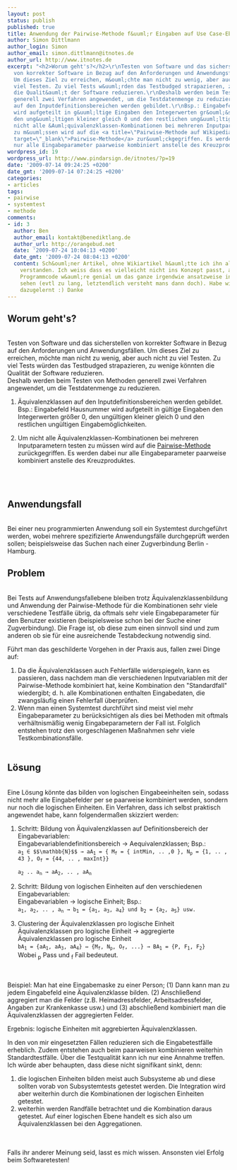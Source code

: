 ```yaml
---
layout: post
status: publish
published: true
title: Anwendung der Pairwise-Methode f&uuml;r Eingaben auf Use Case-Ebene
author: Simon Dittlmann
author_login: Simon
author_email: simon.dittlmann@itnotes.de
author_url: http://www.itnotes.de
excerpt: "<h2>Worum geht's?</h2>\r\nTesten von Software und das sicherstellen
  von korrekter Software in Bezug auf den Anforderungen und Anwendungsf&auml;llen.
  Um dieses Ziel zu erreichen, m&ouml;chte man nicht zu wenig, aber auch nicht zu
  viel Testen. Zu viel Tests w&uuml;rden das Testbudged strapazieren, zu wenige k&ouml;nnten
  die Qualit&auml;t der Software reduzieren.\r\nDeshalb werden beim Testen von Methoden
  generell zwei Verfahren angewendet, um die Testdatenmenge zu reduzieren.\r\n<ol>\r\n\t<li>&Auml;quivalenzklassen
  auf den Inputdefinitionsbereichen werden gebildet.\r\nBsp.: Eingabefeld Hausnummer
  wird aufgeteilt in g&uuml;ltige Eingaben den Integerwerten gr&ouml;&szlig;er 0,
  den ung&uuml;ltigen kleiner gleich 0 und den restlichen ung&uuml;ltigen Eingabem&ouml;glichkeiten.</li>\r\n\t<li>Um
  nicht alle &Auml;quivalenzklassen-Kombinationen bei mehreren Inputparametern testen
  zu m&uuml;ssen wird auf die <a title=\"Pairwise-Methode auf Wikipedia\" href=\"http://de.wikipedia.org/wiki/Pairwise-Methode\"
  target=\"_blank\">Pairwise-Methode</a> zur&uuml;ckgegriffen. Es werden dabei
  nur alle Eingabeparameter paarweise kombiniert anstelle des Kreuzproduktes.</li>\r\n</ol>\r\n"
wordpress_id: 19
wordpress_url: http://www.pindarsign.de/itnotes/?p=19
date: '2009-07-14 09:24:25 +0200'
date_gmt: '2009-07-14 07:24:25 +0200'
categories:
- articles
tags:
- pairwise
- systemtest
- methode
comments:
- id: 3
  author: Ben
  author_email: kontakt@benediktlang.de
  author_url: http://orangebud.net
  date: '2009-07-24 10:04:13 +0200'
  date_gmt: '2009-07-24 08:04:13 +0200'
  content: Sch&ouml;ner Artikel, ohne Wikiartikel h&auml;tte ich ihn allerdings nicht
    verstanden. Ich weiss dass es vielleicht nicht ins Konzept passt, aber ein wenig
    Programmcode w&auml;re genial um das ganze irgendwie ansatzweise in Aktion zu
    sehen (evtl zu lang, letztendlich versteht mans dann doch). Habe wieder etwas
    dazugelernt :) Danke
---
```

<h2>Worum geht's?</h2><br />
Testen von Software und das sicherstellen von korrekter Software in Bezug auf den Anforderungen und Anwendungsf&auml;llen. Um dieses Ziel zu erreichen, m&ouml;chte man nicht zu wenig, aber auch nicht zu viel Testen. Zu viel Tests w&uuml;rden das Testbudged strapazieren, zu wenige k&ouml;nnten die Qualit&auml;t der Software reduzieren.<br />
Deshalb werden beim Testen von Methoden generell zwei Verfahren angewendet, um die Testdatenmenge zu reduzieren.</p>
<ol>
<li>&Auml;quivalenzklassen auf den Inputdefinitionsbereichen werden gebildet.<br />
Bsp.: Eingabefeld Hausnummer wird aufgeteilt in g&uuml;ltige Eingaben den Integerwerten gr&ouml;&szlig;er 0, den ung&uuml;ltigen kleiner gleich 0 und den restlichen ung&uuml;ltigen Eingabem&ouml;glichkeiten.</li></p>
<li>Um nicht alle &Auml;quivalenzklassen-Kombinationen bei mehreren Inputparametern testen zu m&uuml;ssen wird auf die <a title="Pairwise-Methode auf Wikipedia" href="http://de.wikipedia.org/wiki/Pairwise-Methode" target="_blank">Pairwise-Methode</a> zur&uuml;ckgegriffen. Es werden dabei nur alle Eingabeparameter paarweise kombiniert anstelle des Kreuzproduktes.</li><br />
</ol><br />
<a id="more"></a><a id="more-19"></a>
<h2>Anwendungsfall</h2><br />
Bei einer neu programmierten Anwendung soll ein Systemtest durchgef&uuml;hrt werden, wobei mehrere spezifizierte Anwendungsf&auml;lle durchgepr&uuml;ft werden sollen; beispielsweise das Suchen nach einer Zugverbindung Berlin - Hamburg.</p>
<h2>Problem</h2><br />
Bei Tests auf Anwendungsfallebene bleiben trotz &Auml;quivalenzklassenbildung und Anwendung der Pairwise-Methode f&uuml;r die Kombinationen sehr viele verschiedene Testf&auml;lle &uuml;brig, da oftmals sehr viele Eingabeparameter f&uuml;r den Benutzer existieren (beispielsweise schon bei der Suche einer Zugverbindung). Die Frage ist, ob diese zum einen sinnvoll sind und zum anderen ob sie f&uuml;r eine ausreichende Testabdeckung notwendig sind.</p>
<p>F&uuml;hrt man das geschilderte Vorgehen in der Praxis aus, fallen zwei Dinge auf:</p>
<ol>
<li>Da die &Auml;quivalenzklassen auch Fehlerf&auml;lle widerspiegeln, kann es passieren, dass nachdem man die verschiedenen Inputvariablen mit der Pairwise-Methode kombiniert hat, keine Kombination den "Standardfall" wiedergibt; d. h. alle Kombinationen enthalten Eingabedaten, die zwangsl&auml;ufig einen Fehlerfall &uuml;berpr&uuml;fen.</li>
<li>Wenn man einen Systemtest durchf&uuml;hrt sind meist viel mehr Eingabeparameter zu ber&uuml;cksichtigen als dies bei Methoden mit oftmals verh&auml;ltnism&auml;&szlig;ig wenig Eingabeparametern der Fall ist. Folglich entstehen trotz den vorgeschlagenen Ma&szlig;nahmen sehr viele Testkombinationsf&auml;lle.</li><br />
</ol>
<h2>L&ouml;sung</h2><br />
Eine L&ouml;sung k&ouml;nnte das bilden von logischen Eingabeeinheiten sein, sodass nicht mehr alle Eingabefelder per se paarweise kombiniert werden, sondern nur noch die logischen Einheiten. Ein Verfahren, dass ich selbst praktisch angewendet habe, kann folgenderma&szlig;en skizziert werden:</p>
<ol>
<li>Schritt: Bildung von &Auml;quivalenzklassen auf Definitionsbereich der Eingabevariablen:<br />
Eingabevariablendefinitionsbereich &rarr; Aequivalenzklassen; Bsp.:<br />
<code>a<sub>1</sub> &isin; $$\mathbb{N}$$ &rarr; aA<sub>1</sub> = { M<sub>f</sub> = { intMin, .. ,0 }, N<sub>p</sub> = {1, .. , 43 }, O<sub>f</sub> = {44, .. , maxInt}}<br />
a<sub>2</sub> .. a<sub>n</sub> &rarr; aA<sub>2</sub>, .. , aA<sub>n</sub></code></li></p>
<li>Schritt: Bildung von logischen Einheiten auf den verschiedenen Eingabevariablen:<br />
Eingabevariablen &rarr; logische Einheit; Bsp.:<br />
<code>a<sub>1</sub>, a<sub>2</sub>, .. , a<sub>n</sub> &rarr; b<sub>1</sub> = {a<sub>1</sub>, a<sub>3</sub>, a<sub>4</sub>} und b<sub>2</sub> = {a<sub>2</sub>, a<sub>5</sub>} usw.</code></li></p>
<li>Clustering der &Auml;quivalenzklassen pro logische Einheit<br />
&Auml;quivalenzklassen pro logische Einheit &rarr; aggregierte &Auml;quivalenzklassen pro logische Einheit<br />
<code>bA<sub>1</sub> = {aA<sub>1</sub>, aA<sub>3</sub>, aA<sub>4</sub>} &hArr; {M<sub>f</sub>, N<sub>p</sub>, O<sub>f</sub>, ...} &rarr; BA<sub>1</sub> = {P, F<sub>1</sub>, F<sub>2</sub>}</code><br />
Wobei <sub>p</sub> Pass und <sub>f</sub> Fail bedeuteut.</li><br />
</ol><br />
Beispiel: Man hat eine Eingabemaske zu einer Person; (1) Dann kann man zu jedem Eingabefeld eine &Auml;quivalenzklasse bilden. (2) Anschlie&szlig;end aggregiert man die Felder (z.B. Heimadressfelder, Arbeitsadressfelder, Angaben zur Krankenkasse usw.) und (3) abschlie&szlig;end kombiniert man die &Auml;quivalenzklassen der aggregierten Felder.</p>
<p>Ergebnis: logische Einheiten mit aggrebierten &Auml;quivalenzklassen.</p>
<p>In den von mir eingesetzten F&auml;llen reduzieren sich die Eingabetestf&auml;lle erheblich. Zudem entstehen auch beim paarweisen kombinieren weiterhin Standardtestf&auml;lle. &Uuml;ber die Testqualit&auml;t kann ich nur eine Annahme treffen. Ich w&uuml;rde aber behaupten, dass diese nicht signifikant sinkt, denn:</p>
<ol>
<li>die logischen Einheiten bilden meist auch Subsysteme ab und diese sollten vorab von Subsystemtests getestet werden. Die Integration wird aber weiterhin durch die Kombinationen der logischen Einheiten getestet.</li>
<li>weiterhin werden Randf&auml;lle betrachtet und die Kombination daraus getestet. Auf einer logischen Ebene handelt es sich also um &Auml;quivalenzklassen bei den Aggregationen.</li><br />
</ol><br />
Falls ihr anderer Meinung seid, lasst es mich wissen. Ansonsten viel Erfolg beim Softwaretesten!
